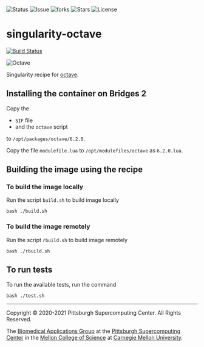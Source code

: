 ![Status](https://github.com/pscedu/singularity-octave/actions/workflows/main.yml/badge.svg)
![Issue](https://img.shields.io/github/issues/pscedu/singularity-octave)
![forks](https://img.shields.io/github/forks/pscedu/singularity-octave)
![Stars](https://img.shields.io/github/stars/pscedu/singularity-octave)
![License](https://img.shields.io/github/license/pscedu/singularity-octave)

# singularity-octave
[![Build Status](https://www.travis-ci.com/icaoberg/singularity-octave.svg?branch=main)](https://www.travis-ci.com/icaoberg/singularity-octave)

![Octave](https://www.gnu.org/software/octave/img/GNU_Octave_4-4-0_screenshot_1600x900.png)

Singularity recipe for [octave](https://www.gnu.org/software/octave/).

## Installing the container on Bridges 2
Copy the

* `SIF` file
* and the `octave` script

to `/opt/packages/octave/6.2.0`.

Copy the file `modulefile.lua` to `/opt/modulefiles/octave` as `6.2.0.lua`.

## Building the image using the recipe

### To build the image locally
Run the script `build.sh` to build image locally

```
bash ./build.sh
````

### To build the image remotely
Run the script `rbuild.sh` to build image remotely

```
bash ./rbuild.sh
```

## To run tests
To run the available tests, run the command

```
bash ./test.sh
```

---
Copyright © 2020-2021 Pittsburgh Supercomputing Center. All Rights Reserved.

The [Biomedical Applications Group](https://www.psc.edu/biomedical-applications/) at the [Pittsburgh Supercomputing Center](http://www.psc.edu) in the [Mellon College of Science](https://www.cmu.edu/mcs/) at [Carnegie Mellon University](http://www.cmu.edu).
